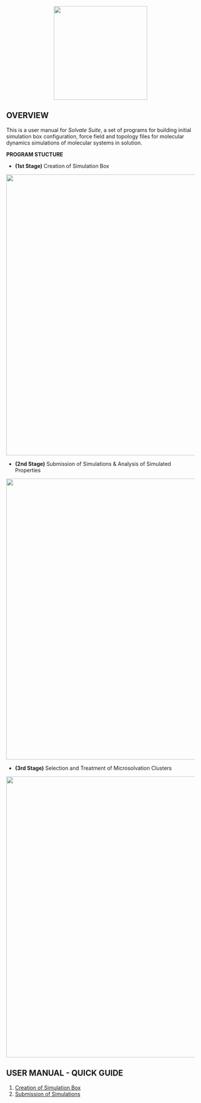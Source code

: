 <div align="center">
<img src="https://user-images.githubusercontent.com/69423088/253824433-a6b55273-b084-4283-a0b6-b8d40bc52890.png" width="250px"/>
</div>

## OVERVIEW

This is a user manual for _Solvate Suite_, a set of programs for building initial simulation box configuration, force field and topology files for molecular dynamics simulations of molecular systems in solution.

**PROGRAM STUCTURE**

* **(1st Stage)** Creation of Simulation Box

<div align="center">
<img src="https://github.com/otaviolsantana/solvate/assets/69423088/cf13d12e-1b75-411c-a058-0317c1b7d890" width="750px"/>
</div>

* **(2nd Stage)** Submission of Simulations & Analysis of Simulated Properties

<div align="center">
<img src="https://github.com/otaviolsantana/solvate/assets/69423088/f4d64def-8bed-440c-86b1-bf35764036bd" width="750px"/>
</div>

* **(3rd Stage)** Selection and Treatment of Microsolvation Clusters

<div align="center">
<img src="https://github.com/otaviolsantana/solvate/assets/69423088/948efc7e-f83f-4539-916c-69ab189da808" width="750px"/>
</div>

## USER MANUAL - QUICK GUIDE

1. [Creation of Simulation Box](https://github.com/otaviolsantana/solvate/blob/main/manual/1st_PACKS.md)
2. [Submission of Simulations](https://github.com/otaviolsantana/solvate/blob/main/manual/2nd_MDRUN.md)
